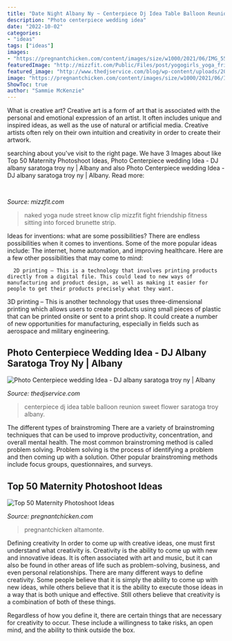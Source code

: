 ```yaml
---
title: "Date Night Albany Ny ~ Centerpiece Dj Idea Table Balloon Reunion Sweet Flower Saratoga Troy Albany"
description: "Photo centerpiece wedding idea"
date: "2022-10-02"
categories:
- "ideas"
tags: ["ideas"]
images:
- "https://pregnantchicken.com/content/images/size/w1000/2021/06/IMG_5595-1170x1755.jpg"
featuredImage: "http://mizzfit.com/Public/Files/post/yogogirls_yoga_friendship_women_connection_mizzfit_0be4e22ee8.jpg"
featured_image: "http://www.thedjservice.com/blog/wp-content/uploads/2013/09/photo-centerpiece-dj-idea-balloon-table.jpg"
image: "https://pregnantchicken.com/content/images/size/w1000/2021/06/IMG_5595-1170x1755.jpg"
ShowToc: true
author: "Sammie McKenzie"
---
```



What is creative art?
Creative art is a form of art that is associated with the personal and emotional expression of an artist. It often includes unique and inspired ideas, as well as the use of natural or artificial media. Creative artists often rely on their own intuition and creativity in order to create their artwork.

	

		
searching about  you've visit to the right page. We have 3 Images about  like Top 50 Maternity Photoshoot Ideas, Photo Centerpiece wedding Idea - DJ albany saratoga troy ny | Albany and also Photo Centerpiece wedding Idea - DJ albany saratoga troy ny | Albany. Read more:
		
    
## 

<img loading=lazy src="http://mizzfit.com/Public/Files/post/yogogirls_yoga_friendship_women_connection_mizzfit_0be4e22ee8.jpg" onerror="this.onerror=null;this.src='https://tse4.mm.bing.net/th?id=OIP.18e0BgKx2BL2wjdHwK_pswHaF2&amp;pid=15.1';" alt="">

_Source: mizzfit.com_

>naked yoga nude street know clip mizzfit fight friendship fitness sitting into forced brunette strip. 

	

Ideas for inventions: what are some possibilities?
There are endless possibilities when it comes to inventions. Some of the more popular ideas include:
The internet, home automation, and improving healthcare. Here are a few other possibilities that may come to mind: 

      2D printing – This is a technology that involves printing products directly from a digital file. This could lead to new ways of manufacturing and product design, as well as making it easier for people to get their products precisely what they want.
3D printing – This is another technology that uses three-dimensional printing which allows users to create products using small pieces of plastic that can be printed onsite or sent to a print shop. It could create a number of new opportunities for manufacturing, especially in fields such as aerospace and military engineering.

    
## Photo Centerpiece Wedding Idea - DJ Albany Saratoga Troy Ny | Albany

<img loading=lazy src="http://www.thedjservice.com/blog/wp-content/uploads/2013/09/photo-centerpiece-dj-idea-balloon-table.jpg" onerror="this.onerror=null;this.src='https://tse1.mm.bing.net/th?id=OIP.CwP5cUtV5aXAXkIiSq0kPAHaJ4&amp;pid=15.1';" alt="Photo Centerpiece wedding Idea - DJ albany saratoga troy ny | Albany">

_Source: thedjservice.com_

>centerpiece dj idea table balloon reunion sweet flower saratoga troy albany. 

	

The different types of brainstroming
There are a variety of brainstroming techniques that can be used to improve productivity, concentration, and overall mental health. The most common brainstroming method is called problem solving. Problem solving is the process of identifying a problem and then coming up with a solution. Other popular brainstroming methods include focus groups, questionnaires, and surveys.

    
## Top 50 Maternity Photoshoot Ideas

<img loading=lazy src="https://pregnantchicken.com/content/images/size/w1000/2021/06/IMG_5595-1170x1755.jpg" onerror="this.onerror=null;this.src='https://tse2.mm.bing.net/th?id=OIP.KyRIgmX8GxwtIfeMLfTdAQHaLH&amp;pid=15.1';" alt="Top 50 Maternity Photoshoot Ideas">

_Source: pregnantchicken.com_

>pregnantchicken altamonte. 

	

Defining creativity
In order to come up with creative ideas, one must first understand what creativity is. Creativity is the ability to come up with new and innovative ideas. It is often associated with art and music, but it can also be found in other areas of life such as problem-solving, business, and even personal relationships.
There are many different ways to define creativity. Some people believe that it is simply the ability to come up with new ideas, while others believe that it is the ability to execute those ideas in a way that is both unique and effective. Still others believe that creativity is a combination of both of these things.

Regardless of how you define it, there are certain things that are necessary for creativity to occur. These include a willingness to take risks, an open mind, and the ability to think outside the box.

